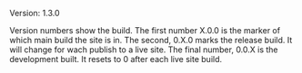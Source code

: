 Version: 1.3.0

Version numbers show the build.  The first number X.0.0 is the marker of which main build the site is in.
The second, 0.X.0 marks the release build.  It will change for wach publish to a live site.
The final number, 0.0.X is the development built.  It resets to 0 after each live site build.